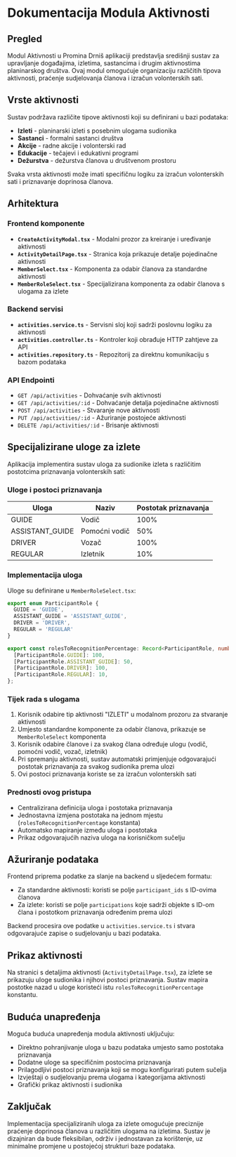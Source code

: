 # Dokumentacija Modula Aktivnosti

## Pregled

Modul Aktivnosti u Promina Drniš aplikaciji predstavlja središnji sustav za upravljanje događajima, izletima, sastancima i drugim aktivnostima planinarskog društva. Ovaj modul omogućuje organizaciju različitih tipova aktivnosti, praćenje sudjelovanja članova i izračun volonterskih sati.

## Vrste aktivnosti

Sustav podržava različite tipove aktivnosti koji su definirani u bazi podataka:
- **Izleti** - planinarski izleti s posebnim ulogama sudionika
- **Sastanci** - formalni sastanci društva
- **Akcije** - radne akcije i volonterski rad
- **Edukacije** - tečajevi i edukativni programi
- **Dežurstva** - dežurstva članova u društvenom prostoru

Svaka vrsta aktivnosti može imati specifičnu logiku za izračun volonterskih sati i priznavanje doprinosa članova.

## Arhitektura

### Frontend komponente

- **`CreateActivityModal.tsx`** - Modalni prozor za kreiranje i uređivanje aktivnosti
- **`ActivityDetailPage.tsx`** - Stranica koja prikazuje detalje pojedinačne aktivnosti
- **`MemberSelect.tsx`** - Komponenta za odabir članova za standardne aktivnosti
- **`MemberRoleSelect.tsx`** - Specijalizirana komponenta za odabir članova s ulogama za izlete

### Backend servisi

- **`activities.service.ts`** - Servisni sloj koji sadrži poslovnu logiku za aktivnosti
- **`activities.controller.ts`** - Kontroler koji obrađuje HTTP zahtjeve za API
- **`activities.repository.ts`** - Repozitorij za direktnu komunikaciju s bazom podataka

### API Endpointi

- `GET /api/activities` - Dohvaćanje svih aktivnosti
- `GET /api/activities/:id` - Dohvaćanje detalja pojedinačne aktivnosti
- `POST /api/activities` - Stvaranje nove aktivnosti
- `PUT /api/activities/:id` - Ažuriranje postojeće aktivnosti
- `DELETE /api/activities/:id` - Brisanje aktivnosti

## Specijalizirane uloge za izlete

Aplikacija implementira sustav uloga za sudionike izleta s različitim postotcima priznavanja volonterskih sati:

### Uloge i postoci priznavanja

| Uloga | Naziv | Postotak priznavanja |
|-------|-------|---------------------|
| GUIDE | Vodič | 100% |
| ASSISTANT_GUIDE | Pomoćni vodič | 50% |
| DRIVER | Vozač | 100% |
| REGULAR | Izletnik | 10% |

### Implementacija uloga

Uloge su definirane u `MemberRoleSelect.tsx`:

```typescript
export enum ParticipantRole {
  GUIDE = 'GUIDE',
  ASSISTANT_GUIDE = 'ASSISTANT_GUIDE',
  DRIVER = 'DRIVER',
  REGULAR = 'REGULAR'
}

export const rolesToRecognitionPercentage: Record<ParticipantRole, number> = {
  [ParticipantRole.GUIDE]: 100,
  [ParticipantRole.ASSISTANT_GUIDE]: 50,
  [ParticipantRole.DRIVER]: 100,
  [ParticipantRole.REGULAR]: 10,
};
```

### Tijek rada s ulogama

1. Korisnik odabire tip aktivnosti "IZLETI" u modalnom prozoru za stvaranje aktivnosti
2. Umjesto standardne komponente za odabir članova, prikazuje se `MemberRoleSelect` komponenta
3. Korisnik odabire članove i za svakog člana određuje ulogu (vodič, pomoćni vodič, vozač, izletnik)
4. Pri spremanju aktivnosti, sustav automatski primjenjuje odgovarajući postotak priznavanja za svakog sudionika prema ulozi
5. Ovi postoci priznavanja koriste se za izračun volonterskih sati

### Prednosti ovog pristupa

- Centralizirana definicija uloga i postotaka priznavanja
- Jednostavna izmjena postotaka na jednom mjestu (`rolesToRecognitionPercentage` konstanta)
- Automatsko mapiranje između uloga i postotaka
- Prikaz odgovarajućih naziva uloga na korisničkom sučelju

## Ažuriranje podataka

Frontend priprema podatke za slanje na backend u sljedećem formatu:
- Za standardne aktivnosti: koristi se polje `participant_ids` s ID-ovima članova
- Za izlete: koristi se polje `participations` koje sadrži objekte s ID-om člana i postotkom priznavanja određenim prema ulozi

Backend procesira ove podatke u `activities.service.ts` i stvara odgovarajuće zapise o sudjelovanju u bazi podataka.

## Prikaz aktivnosti

Na stranici s detaljima aktivnosti (`ActivityDetailPage.tsx`), za izlete se prikazuju uloge sudionika i njihovi postoci priznavanja. Sustav mapira postotke nazad u uloge koristeći istu `rolesToRecognitionPercentage` konstantu.

## Buduća unapređenja

Moguća buduća unapređenja modula aktivnosti uključuju:
- Direktno pohranjivanje uloga u bazu podataka umjesto samo postotaka priznavanja
- Dodatne uloge sa specifičnim postocima priznavanja
- Prilagodljivi postoci priznavanja koji se mogu konfigurirati putem sučelja
- Izvještaji o sudjelovanju prema ulogama i kategorijama aktivnosti
- Grafički prikaz aktivnosti i sudionika

## Zaključak

Implementacija specijaliziranih uloga za izlete omogućuje preciznije praćenje doprinosa članova u različitim ulogama na izletima. Sustav je dizajniran da bude fleksibilan, održiv i jednostavan za korištenje, uz minimalne promjene u postojećoj strukturi baze podataka.
